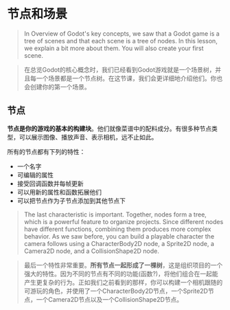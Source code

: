 # 节点和场景
> In Overview of Godot's key concepts, we saw that a Godot game is a tree of scenes and that each scene is a tree of nodes. In this lesson, we explain a bit more about them. You will also create your first scene.

> 在总览Godot的核心概念时，我们已经看到Godot游戏就是一个场景树，并且每一个场景都是一个节点树。在这节课，我们会更详细地介绍他们。你也会创建你的第一个场景。

## 节点
**节点是你的游戏的基本的构建块**。他们就像菜谱中的配料成分。有很多种节点类型，可以展示图像、播放声音、表示相机，远不止如此。

所有的节点都有下列的特性：
* 一个名字
* 可编辑的属性
* 接受回调函数并每帧更新
* 可以用新的属性和函数拓展他们
* 可以把节点作为子节点添加到其他节点下

> The last characteristic is important. Together, nodes form a tree, which is a powerful feature to organize projects. Since different nodes have different functions, combining them produces more complex behavior. As we saw before, you can build a playable character the camera follows using a CharacterBody2D node, a Sprite2D node, a Camera2D node, and a CollisionShape2D node.

> 最后一个特性非常重要。**所有节点一起形成了一棵树**，这是组织项目的一个强大的特性。因为不同的节点有不同的功能(函数?)，将他们组合在一起能产生更复杂的行为。正如我们之前看到的那样，你可以构建一个相机跟随的可游玩的角色，并使用了一个CharacterBody2D节点，一个Sprite2D节点，一个Camera2D节点以及一个CollisionShape2D节点。











